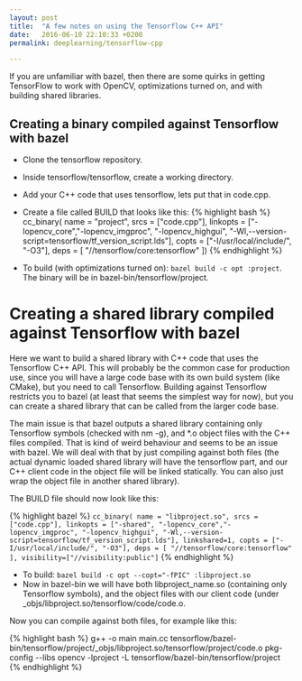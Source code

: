 ```yaml
---
layout: post
title:  "A few notes on using the Tensorflow C++ API"
date:   2016-06-10 22:10:33 +0200
permalink: deeplearning/tensorflow-cpp

---
```

<!--more-->
If you are unfamiliar with bazel, then there are some quirks in getting TensorFlow to work with OpenCV, optimizations turned on, and with building shared libraries.

Creating a binary compiled against Tensorflow with bazel
---------------------------------------------------
 - Clone the tensorflow repository.
 - Inside tensorflow/tensorflow, create a working directory.
 - Add your C++ code that uses tensorflow, lets put that in code.cpp.
 - Create a file called BUILD that looks like this:
 {% highlight bash %}
 cc_binary(
    name = "project",
    srcs = ["code.cpp"],
    linkopts = 
		["-lopencv_core","-lopencv_imgproc", "-lopencv_highgui", 
		"-Wl,--version-script=tensorflow/tf_version_script.lds"],
    copts = ["-I/usr/local/include/", "-O3"],
    deps = [
        "//tensorflow/core:tensorflow"
    ])
{% endhighlight %}	        


 - To build (with optimizations turned on): `bazel build -c opt :project`. 
The binary will be in bazel-bin/tensorflow/project. 


Creating a shared library compiled against Tensorflow with bazel
=======
Here we want to build a shared library with C++ code that uses the Tensorflow C++ API.
This will probably be the common case for production use, since you will have a large code base with its own build system (like CMake), but you need to call Tensorflow.
Building against Tensorflow restricts you to bazel (at least that seems the simplest way for now), but you can create a shared library that can be called from the larger code base.

The main issue is that bazel outputs a shared library containing only Tensorflow symbols (checked with nm -g), and *.o object files with the C++ files compiled.
That is kind of weird behaviour and seems to be an issue with bazel.
We will deal with that by just compiling against both files (the actual dynamic loaded shared library will have the tensorflow part, and our C++ client code in the object file will be linked statically. You can also just wrap the object file in another shared library).

The BUILD file should now look like this:

{% highlight bazel %}
`cc_binary(
    name = "libproject.so",
    srcs = ["code.cpp"],
	linkopts = ["-shared", "-lopencv_core","-lopencv_imgproc", "-lopencv_highgui", "-Wl,--version-script=tensorflow/tf_version_script.lds"],
	linkshared=1,
	copts = ["-I/usr/local/include/", "-O3"],
    deps = [
        "//tensorflow/core:tensorflow"
    ],
    visibility=["//visibility:public"]`
{% endhighlight %}
- To build: `bazel build -c opt --copt="-fPIC" :libproject.so` 
- Now in bazel-bin we will have both libproject_name.so (containing only Tensorflow symbols), and the object files with our client code (under _objs/libproject.so/tensorflow/code/code.o.

Now you can compile against both files, for example like this:

{% highlight bash %}
g++ -o main main.cc tensorflow/bazel-bin/tensorflow/project/_objs/libproject.so/tensorflow/project/code.o pkg-config --libs opencv -lproject -L tensorflow/bazel-bin/tensorflow/project
{% endhighlight %}